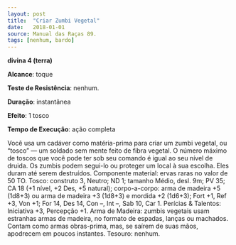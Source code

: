 ```yaml
---
layout: post
title:  "Criar Zumbi Vegetal"
date:   2018-01-01
source: Manual das Raças 89.
tags: [nenhum, bardo]
---
```


**divina 4 (terra)**

**Alcance**: toque

**Teste de Resistência**: nenhum.

**Duração**: instantânea

**Efeito**: 1 tosco

**Tempo de Execução**: ação completa

Você usa um cadáver como matéria-prima para criar um zumbi vegetal, ou “tosco” — um soldado sem mente feito de fibra vegetal. O número máximo de toscos que você pode ter sob seu comando é igual ao seu nível de druida.
Os zumbis podem segui-lo ou proteger um local à sua escolha. Eles duram até serem destruídos.
Componente material: ervas raras no valor de 50 TO.
Tosco: construto 3, Neutro; ND 1; tamanho Médio, desl. 9m; PV 35; CA 18 (+1 nível, +2 Des, +5 natural); corpo-a-corpo: arma de madeira +5 (1d8+3) ou arma de madeira +3 (1d8+3) e mordida +2 (1d6+3); Fort +1, Ref +3, Von +1; For 14, Des 14, Con –, Int –, Sab 10, Car 1.
Perícias & Talentos: Iniciativa +3, Percepção +1.
Arma de Madeira: zumbis vegetais usam estranhas armas de madeira, no formato de espadas, lanças ou machados. Contam como armas obras-prima, mas, se saírem de suas mãos, apodrecem em poucos instantes.
Tesouro: nenhum.

